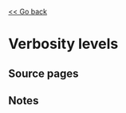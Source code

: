 [<< Go back](https://artoasmith.github.io/sf-preps/)

# Verbosity levels

## Source pages

## Notes
